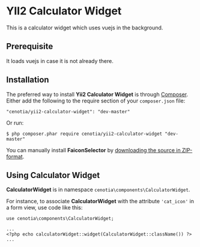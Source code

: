 YII2 Calculator Widget
======================


This is a calculator widget which uses vuejs in the background.



## Prerequisite ##

It loads vuejs in case it is not already there. 



## Installation ##

The preferred way to install **Yii2 Calculator Widget** is through [Composer](https://getcomposer.org/). Either add the following to the require section of your `composer.json` file:

`"cenotia/yii2-calculator-widget": "dev-master"` 

Or run:

`$ php composer.phar require cenotia/yii2-calculator-widget "dev-master"` 

You can manually install **FaiconSelector** by [downloading the source in ZIP-format](https://github.com/cenotia/yii2-fa-icon-selector/archive/master.zip).

## Using Calculator Widget ##

**CalculatorWidget** is in namespace `cenotia\components\CalculatorWidget`.

For instance, to associate **CalculatorWidget** with the attribute `'cat_icon'` in a form view, use code like this:

    use cenotia\components\CalculatorWidget;
        
	...
	<?php echo calculatorWidget::widget(CalculatorWidget::className()) ?>
	...

	


